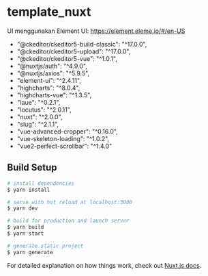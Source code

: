 # template_nuxt

UI menggunakan Element UI: https://element.eleme.io/#/en-US

- "@ckeditor/ckeditor5-build-classic": "^17.0.0",
- "@ckeditor/ckeditor5-upload": "^17.0.0",
- "@ckeditor/ckeditor5-vue": "^1.0.1",
- "@nuxtjs/auth": "^4.9.0",
- "@nuxtjs/axios": "^5.9.5",
- "element-ui": "^2.4.11",
- "highcharts": "^8.0.4",
- "highcharts-vue": "^1.3.5",
- "laue": "^0.2.1",
- "locutus": "^2.0.11",
- "nuxt": "^2.0.0",
- "slug": "^2.1.1",
- "vue-advanced-cropper": "^0.16.0",
- "vue-skeleton-loading": "^1.0.2",
- "vue2-perfect-scrollbar": "^1.4.0"

## Build Setup

``` bash
# install dependencies
$ yarn install

# serve with hot reload at localhost:3000
$ yarn dev

# build for production and launch server
$ yarn build
$ yarn start

# generate static project
$ yarn generate
```

For detailed explanation on how things work, check out [Nuxt.js docs](https://nuxtjs.org).
